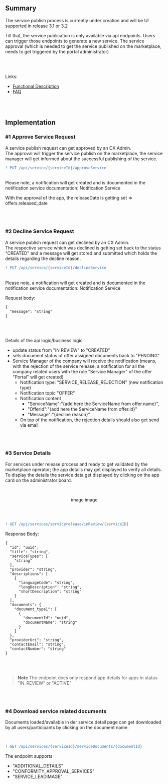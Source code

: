 ## Summary

The service publish process is currently under creation and will be UI supported in release 3.1 or 3.2

Till that, the service publication is only available via api endpoints. Users can trigger those endpoints to generate a new service. The service approval (which is needed to get the service published on the marketplace, needs to get triggered by the portal administrator)

<br>
<br>

Links:

- [Functional Description]()
- [FAQ](</docs/05.%20Service(s)/01.%20Service%20Release%20Process/02.%20FAQ.md>)

<br>
<br>

## Implementation

### #1 Approve Service Request

A service publish request can get approved by an CX Admin.  
The approval will trigger the service publish on the marketplace, the service manager will get informed about the successful publishing of the service.
<br>

```diff
! PUT /api/service/{serviceId}/approveService
```

<br>
Please note, a notification will get created and is documented in the notification service documentation: Notification Service

<br>

With the approval of the app, the releaseDate is getting set => offers.released_date

<br>
<br>

### #2 Decline Service Request

A service publish request can get declined by an CX Admin.  
The respective service which was declined is getting set back to the status "CREATED" and a message will get stored and submitted which holds the details regarding the decline reason.
<br>

```diff
! PUT /api/service/{serviceId}/declineService
```

<br>
Please note, a notification will get created and is documented in the notification service documentation: Notification Service

<br>

Request body:
<br>

    {
      "message": "string"
    }

<br>
<br>

Details of the api logic/business logic

- update status from "IN REVIEW" to "CREATED"
- sets document status of offer assigned documents back to "PENDING"
- Service Manager of the company will receive the notification (means, with the rejection of the service release, a notification for all the company related users with the role "Service Manager" of the offer "Portal" will get created)
  - Notification type: "SERVICE_RELEASE_REJECTION" (new notification type)
  - Notification topic "OFFER"
  - Notification content
    - "ServiceName":"{add here the ServiceName from offer.name}",
    - "OfferId":"{add here the ServiceName from offer.id}"
    - "Message":"{decline reason}"
  - On top of the notification, the rejection details should also get send via email

<br>
<br>

### #3 Service Details

For services under release process and ready to get validated by the marketplace operator; the app details may get displayed to verify all details.
To display the details the service data get displayed by clicking on the app card on the administrator board.

<br>

<p align="center">
image image
</p>

<br>

<br>

```diff
! GET /api/services/servicerelease/inReview/{serviceID}
```

Response Body:
<br>

    {
      "id": "uuid",
      "title": "string",
      "serviceTypes": [
        "string"
      ],
      "provider": "string",
      "descriptions": [
        {
          "languageCode": "string",
          "longDescription": "string",
          "shortDescription": "string"
        }
      ],
      "documents": {
        "document_type1": [
          {
            "documentId": "uuid",
            "documentName": "string"
          }
        ]
      },
      "providerUri": "string",
      "contactEmail": "string",
      "contactNumber": "string"
    }

<br>
<br>

> **Note**
> The endpoint does only respond app details for apps in status "IN_REVIEW" or "ACTIVE"

<br>
<br>

### #4 Download service related documents

Documents loaded/available in der service detail page can get downloaded by all users/participants by clicking on the document name.

<br>

```diff
! GET /api/services/{serviceId}/serviceDocuments/{documentId}
```

The endpoint supports

- "ADDITIONAL_DETAILS"
- "CONFORMITY_APPROVAL_SERVICES"
- "SERVICE_LEADIMAGE"

<br>
<br>
